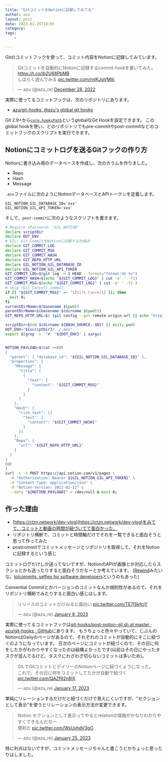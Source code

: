 ```yaml
---
title: "GitコミットをNotionに記録してみてる"
author: azu
layout: post
date: 2023-01-25T19:03
category: 
tags:
    - 

---
```


Gitのコミットフックを使って、コミット内容をNotionに記録してみています。

<blockquote class="twitter-tweet"><p lang="ja" dir="ltr">Gitコミットを自動的にNotionに記録するcommit hookを書いてみた。<a href="https://t.co/jb2U68PbMB">https://t.co/jb2U68PbMB</a><br>しばらく遊んでみる <a href="https://t.co/rnlKJgVMtk">pic.twitter.com/rnlKJgVMtk</a></p>&mdash; azu (@azu_re) <a href="https://twitter.com/azu_re/status/1607928461498396672?ref_src=twsrc%5Etfw">December 28, 2022</a></blockquote> 
<script async src="https://platform.twitter.com/widgets.js" charset="utf-8"></script> 

実際に使ってるコミットフックは、次のリポジトリにあります。

- [azu/git-hooks: @azu's global git hooks](https://github.com/azu/git-hooks)

Git 2.9+から[`core.hooksPath`](https://git-scm.com/docs/githooks)というglobalなGit Hookを設定できます。
このglobal hookを使い、どのリポジトリでもpre-commitやpost-commitなどのコミットフックのスクリプトを実行できます。

## Notionにコミットログを送るGitフックの作り方

Notionに書き込み用のデータベースを作成し、次のカラムを作りました。

- Repo
- Hash
- Message

`.env`ファイルに次のようにNotionデータベースとAPIトークンを定義します。

```
GIL_NOTION_GIL_DATABASE_ID='xxx'
GIL_NOTION_GIL_API_TOKEN='xxx'
```

そして、`post-commit`に次のようなスクリプトを書きます。

```bash
# Require 1Password: "GIL_NOTION"
declare scriptDir
declare DOT_ENV
# GIL: Git CommitをNotionに記録する仕組み
declare GIT_COMMIT_LOG
declare GIT_COMMIT_MSG
declare GIT_COMMIT_HASH
declare GIT_REPO_HTTP_URL
declare GIL_NOTION_GIL_DATABASE_ID
declare GIL_NOTION_GIL_API_TOKEN
GIT_COMMIT_LOG=$(git log -n 1 HEAD --format="format:%h %s")
GIT_COMMIT_HASH=$(echo "${GIT_COMMIT_LOG}" | cut -d' ' -f1)
GIT_COMMIT_MSG=$(echo "${GIT_COMMIT_LOG}" | cut -d' ' -f2-)
# skip [Git Cancel] commit
if [[ "${GIT_COMMIT_MSG}" =~ ^\[Git\ Cancel\] ]]; then
  exit 0;
fi
currentDirName=$(basename $(pwd))
parentDirName=$(basename $(dirname $(pwd)))
GIT_REPO_HTTP_URL=$( (git config --get remote.origin.url || echo "https://github.com/${parentDirName}/${currentDirName}") | sed -e 's/.git$//'  -e 's/^ssh:\/\/git@/https:\/\//' -e 's/^git@github.com:/https:\/\/github.com\//' )

scriptDir=$(cd $(dirname ${BASH_SOURCE:-$0}) || exit; pwd)
DOT_ENV="${scriptDir}/../.env"
export $(grep -v '^#' "${DOT_ENV}" | xargs)


NOTION_PAYLOAD=$(cat <<EOF
{
  "parent": { "database_id": "${GIL_NOTION_GIL_DATABASE_ID}" },
  "properties": {
    "Message": {
      "title": [
        {
          "text": {
            "content": "${GIT_COMMIT_MSG}"
          }
        }
      ]
    },
    "Hash": {
      "rich_text": [{
        "text": {
          "content": "${GIT_COMMIT_HASH}"
        }
      }]
    },
    "Repo": {
      "url": "${GIT_REPO_HTTP_URL}"
    }
  }
}
EOF
)
curl -s -X POST https://api.notion.com/v1/pages \
  -H "Authorization: Bearer ${GIL_NOTION_GIL_API_TOKEN}" \
  -H "Content-Type: application/json" \
  -H "Notion-Version: 2022-02-22" \
  --data "${NOTION_PAYLOAD}" > /dev/null & exit 0;
```

## 作った理由

- [https://ctzn.network/dev-vlog](https://ctzn.network/dev-vlog)をみてて、コミットと動画の時間が紐づいてて面白かった。
- リポジトリ横断で、コミットと時間軸だけでそれを一覧できると面白そうと思って作ってみた
- postcommitでコミットメッセージとリポジトリを取得して、それをNotionに記録するという感じ

コミットログだけしか送ってないですが、NotionのAPIが画像とか対応したらスクショとかも送ったりすると面白そうだなーとか考えています。
([Rewind](https://www.rewind.ai/)みたいな。[lolcommits: selfies for software developers](https://lolcommits.github.io/)というのもあった)

Convential Commitとかバージョンのコミットなんか規則性があるので、それをリポジトリ横断でみたりすると面白い感じはします。

<blockquote class="twitter-tweet"><p lang="ja" dir="ltr">リリースのコミットだけみると面白い <a href="https://t.co/TE7lSkfcjY">pic.twitter.com/TE7lSkfcjY</a></p>&mdash; azu (@azu_re) <a href="https://twitter.com/azu_re/status/1612112486345633794?ref_src=twsrc%5Etfw">January 8, 2023</a></blockquote>

<script async src="https://platform.twitter.com/widgets.js" charset="utf-8"></script> 

実際に使ってるコミットフックは[git-hooks/post-notion-gil.sh at master · azu/git-hooks · GitHub](https://github.com/azu/git-hooks/blob/master/hooks/post-notion-gil.sh)にあります。
もうちょっと色々やっていて、じぶんのNotionはDailyのページがあるので、それぞれのコミットが自動的にそこに紐づくのようになっています。
日次のページにコミットが紐づくので、その日に何をしたかがわかりやすくなったのは結構よかったです(以前はその日にやったタスクが並んでるけど、タスクにわざわざ切らないコミットは多いため)。

<blockquote class="twitter-tweet"><p lang="ja" dir="ltr">GILでGitコミットとデイリーのNotionページに紐づくようになった。<br>これで、その日に何をコミットしてたかが自動で紐づく <a href="https://t.co/QAZf92n8IX">pic.twitter.com/QAZf92n8IX</a></p>&mdash; azu (@azu_re) <a href="https://twitter.com/azu_re/status/1615341003959074817?ref_src=twsrc%5Etfw">January 17, 2023</a></blockquote>

<script async src="https://platform.twitter.com/widgets.js" charset="utf-8"></script> 

単純にリレーションするだけだと紐づくだけで見えにくいですが、"セクションとして表示"を使うとリレーションの表示方法が変更できます。

<blockquote class="twitter-tweet"><p lang="ja" dir="ltr">Notion セクションとして表示ってやるとrelationの情報がかなりわかりやすくできるんだなー<br>便利だ <a href="https://t.co/WsUxhdV3gO">pic.twitter.com/WsUxhdV3gO</a></p>&mdash; azu (@azu_re) <a href="https://twitter.com/azu_re/status/1618125356422287364?ref_src=twsrc%5Etfw">January 25, 2023</a></blockquote> <script async src="https://platform.twitter.com/widgets.js" charset="utf-8"></script> 

特に利点はないですが、コミットメッセージちゃんと書こうとかちょっと思ったりはしました。